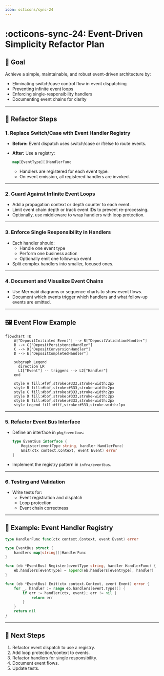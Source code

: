 ```yaml
---
icon: octicons/sync-24
---
```


# :octicons-sync-24: Event-Driven Simplicity Refactor Plan

## :dart: Goal

Achieve a simple, maintainable, and robust event-driven architecture by:

- Eliminating switch/case control flow in event dispatching
- Preventing infinite event loops
- Enforcing single-responsibility handlers
- Documenting event chains for clarity

---

## :triangular_ruler: Refactor Steps

### 1. Replace Switch/Case with Event Handler Registry

- **Before:**
  Event dispatch uses switch/case or if/else to route events.
- **After:**
  Use a registry:

  ```go
  map[EventType][]HandlerFunc
  ```

  - Handlers are registered for each event type.
  - On event emission, all registered handlers are invoked.

---

### 2. Guard Against Infinite Event Loops

- Add a propagation context or depth counter to each event.
- Limit event chain depth or track event IDs to prevent re-processing.
- Optionally, use middleware to wrap handlers with loop protection.

---

### 3. Enforce Single Responsibility in Handlers

- Each handler should:
  - Handle one event type
  - Perform one business action
  - Optionally emit one follow-up event
- Split complex handlers into smaller, focused ones.

---

### 4. Document and Visualize Event Chains

- Use Mermaid diagrams or sequence charts to show event flows.
- Document which events trigger which handlers and what follow-up events are emitted.

---

## 🖼️ Event Flow Example

```mermaid
flowchart TD
    A["DepositInitiated Event"] --> B["DepositValidationHandler"]
    B --> C["DepositPersistenceHandler"]
    C --> D["DepositConversionHandler"]
    D --> E["DepositCompletedHandler"]

    subgraph Legend
      direction LR
      L1["Event"] -- triggers --> L2["Handler"]
    end

    style A fill:#f9f,stroke:#333,stroke-width:2px
    style B fill:#bbf,stroke:#333,stroke-width:2px
    style C fill:#bbf,stroke:#333,stroke-width:2px
    style D fill:#bbf,stroke:#333,stroke-width:2px
    style E fill:#bbf,stroke:#333,stroke-width:2px
    style Legend fill:#fff,stroke:#333,stroke-width:1px
```

---

### 5. Refactor Event Bus Interface

- Define an interface in `pkg/eventbus`:

  ```go
  type EventBus interface {
      Register(eventType string, handler HandlerFunc)
      Emit(ctx context.Context, event Event) error
  }
  ```

- Implement the registry pattern in `infra/eventbus`.

---

### 6. Testing and Validation

- Write tests for:
  - Event registration and dispatch
  - Loop protection
  - Event chain correctness

---

## :rocket: Example: Event Handler Registry

```go
type HandlerFunc func(ctx context.Context, event Event) error

type EventBus struct {
    handlers map[string][]HandlerFunc
}

func (eb *EventBus) Register(eventType string, handler HandlerFunc) {
    eb.handlers[eventType] = append(eb.handlers[eventType], handler)
}

func (eb *EventBus) Emit(ctx context.Context, event Event) error {
    for _, handler := range eb.handlers[event.Type()] {
        if err := handler(ctx, event); err != nil {
            return err
        }
    }
    return nil
}
```

---

## :bookmark_tabs: Next Steps

1. Refactor event dispatch to use a registry.
2. Add loop protection/context to events.
3. Refactor handlers for single responsibility.
4. Document event flows.
5. Update tests.
